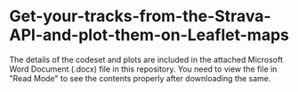 # Get-your-tracks-from-the-Strava-API-and-plot-them-on-Leaflet-maps

The details of the codeset and plots are included in the attached Microsoft Word Document (.docx) file in this repository. 
You need to view the file in "Read Mode" to see the contents properly after downloading the same.
